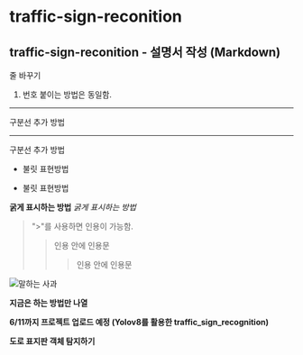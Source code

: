 # traffic-sign-reconition

## traffic-sign-reconition - 설명서 작성 (Markdown)

줄 바꾸기

1. 번호 붙이는 방법은 동일함.

--- 
구분선 추가 방법

*** 
구분선 추가 방법

+ 불릿 표현방법
- 불릿 표현방법

**굵게 표시하는 방법**
_굵게 표시하는 방법_

> ">"를 사용하면 인용이 가능함.
>> 인용 안에 인용문
>>> 인용 안에 인용문


![말하는 사과](two-apples-with-eyes-that-say-s-face_662214-133734.jpg)

**지금은 하는 방법만 나열**


**6/11까지 프로젝트 업로드 예정 (Yolov8를 활용한 traffic_sign_recognition)**


**도로 표지판 객체 탐지하기**
